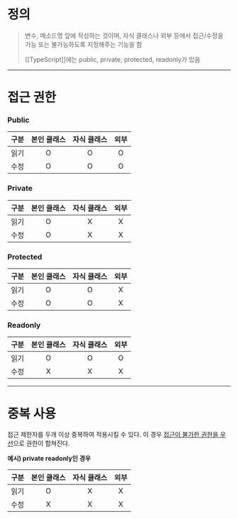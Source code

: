 # 정의

> 변수, 메소드명 앞에 작성하는 것이며, 자식 클래스나 외부 등에서 접근/수정을 가능 또는 불가능하도록 지정해주는 기능을 함
> 
> [[TypeScript]]에는 public, private, protected, readonly가 있음

---
# 접근 권한

### Public
| 구분 | 본인 클래스 | 자식 클래스 | 외부 |
| ---- |:-----------:|:-----------:|:----:|
| 읽기 |      O      |      O      |  O   |
| 수정 |      O      |      O      |  O   |

### Private
| 구분 | 본인 클래스 | 자식 클래스 | 외부 |
| ---- |:-----------:|:-----------:|:----:|
| 읽기 |      O      |      X      |  X   |
| 수정 |      O      |      X      |  X   |

### Protected
| 구분 | 본인 클래스 | 자식 클래스 | 외부 |
| ---- |:-----------:|:-----------:|:----:|
| 읽기 |      O      |      O      |  X   |
| 수정 |      O      |      O      |  X   |

### Readonly
| 구분 | 본인 클래스 | 자식 클래스 | 외부 |
| ---- |:-----------:|:-----------:|:----:|
| 읽기 |      O      |      O      |  O   |
| 수정 |      X      |      X      |  X   |

---
# 중복 사용

접근 제한자를 두개 이상 중복하여 적용시킬 수 있다.
이 경우 <u>접근이 불가한 권한을 우선</u>으로 권한이 합쳐진다.

**예시) private readonly인 경우**

| 구분 | 본인 클래스 | 자식 클래스 | 외부 |
| ---- |:-----------:|:-----------:|:----:|
| 읽기 |      O      |      X      |  X   |
| 수정 |      X      |      X      |  X   |
